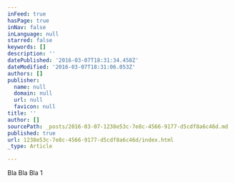 ```yaml
---
inFeed: true
hasPage: true
inNav: false
inLanguage: null
starred: false
keywords: []
description: ''
datePublished: '2016-03-07T18:31:34.458Z'
dateModified: '2016-03-07T18:31:06.053Z'
authors: []
publisher:
  name: null
  domain: null
  url: null
  favicon: null
title: ''
author: []
sourcePath: _posts/2016-03-07-1238e53c-7e8c-4566-9177-d5cdf8a6c46d.md
published: true
url: 1238e53c-7e8c-4566-9177-d5cdf8a6c46d/index.html
_type: Article

---
```

Bla Bla Bla 1